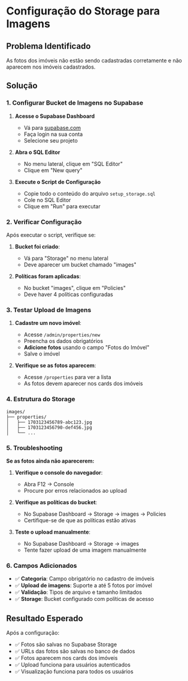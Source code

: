 # Configuração do Storage para Imagens

## Problema Identificado
As fotos dos imóveis não estão sendo cadastradas corretamente e não aparecem nos imóveis cadastrados.

## Solução

### 1. Configurar Bucket de Imagens no Supabase

1. **Acesse o Supabase Dashboard**
   - Vá para [supabase.com](https://supabase.com)
   - Faça login na sua conta
   - Selecione seu projeto

2. **Abra o SQL Editor**
   - No menu lateral, clique em "SQL Editor"
   - Clique em "New query"

3. **Execute o Script de Configuração**
   - Copie todo o conteúdo do arquivo `setup_storage.sql`
   - Cole no SQL Editor
   - Clique em "Run" para executar

### 2. Verificar Configuração

Após executar o script, verifique se:

1. **Bucket foi criado**:
   - Vá para "Storage" no menu lateral
   - Deve aparecer um bucket chamado "images"

2. **Políticas foram aplicadas**:
   - No bucket "images", clique em "Policies"
   - Deve haver 4 políticas configuradas

### 3. Testar Upload de Imagens

1. **Cadastre um novo imóvel**:
   - Acesse `/admin/properties/new`
   - Preencha os dados obrigatórios
   - **Adicione fotos** usando o campo "Fotos do Imóvel"
   - Salve o imóvel

2. **Verifique se as fotos aparecem**:
   - Acesse `/properties` para ver a lista
   - As fotos devem aparecer nos cards dos imóveis

### 4. Estrutura do Storage

```
images/
├── properties/
│   ├── 1703123456789-abc123.jpg
│   ├── 1703123456790-def456.jpg
│   └── ...
```

### 5. Troubleshooting

**Se as fotos ainda não aparecerem:**

1. **Verifique o console do navegador**:
   - Abra F12 → Console
   - Procure por erros relacionados ao upload

2. **Verifique as políticas do bucket**:
   - No Supabase Dashboard → Storage → images → Policies
   - Certifique-se de que as políticas estão ativas

3. **Teste o upload manualmente**:
   - No Supabase Dashboard → Storage → images
   - Tente fazer upload de uma imagem manualmente

### 6. Campos Adicionados

- ✅ **Categoria**: Campo obrigatório no cadastro de imóveis
- ✅ **Upload de imagens**: Suporte a até 5 fotos por imóvel
- ✅ **Validação**: Tipos de arquivo e tamanho limitados
- ✅ **Storage**: Bucket configurado com políticas de acesso

## Resultado Esperado

Após a configuração:
- ✅ Fotos são salvas no Supabase Storage
- ✅ URLs das fotos são salvas no banco de dados
- ✅ Fotos aparecem nos cards dos imóveis
- ✅ Upload funciona para usuários autenticados
- ✅ Visualização funciona para todos os usuários
